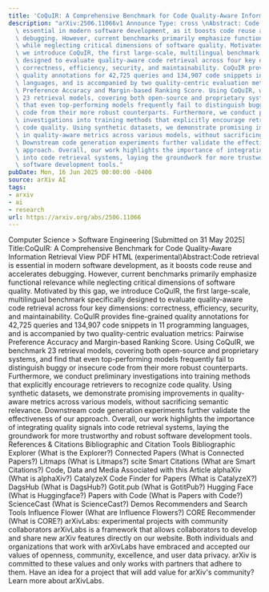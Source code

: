 ```yaml
---
title: 'CoQuIR: A Comprehensive Benchmark for Code Quality-Aware Information Retrieval'
description: "arXiv:2506.11066v1 Announce Type: cross \nAbstract: Code retrieval is\
  \ essential in modern software development, as it boosts code reuse and accelerates\
  \ debugging. However, current benchmarks primarily emphasize functional relevance\
  \ while neglecting critical dimensions of software quality. Motivated by this gap,\
  \ we introduce CoQuIR, the first large-scale, multilingual benchmark specifically\
  \ designed to evaluate quality-aware code retrieval across four key dimensions:\
  \ correctness, efficiency, security, and maintainability. CoQuIR provides fine-grained\
  \ quality annotations for 42,725 queries and 134,907 code snippets in 11 programming\
  \ languages, and is accompanied by two quality-centric evaluation metrics: Pairwise\
  \ Preference Accuracy and Margin-based Ranking Score. Using CoQuIR, we benchmark\
  \ 23 retrieval models, covering both open-source and proprietary systems, and find\
  \ that even top-performing models frequently fail to distinguish buggy or insecure\
  \ code from their more robust counterparts. Furthermore, we conduct preliminary\
  \ investigations into training methods that explicitly encourage retrievers to recognize\
  \ code quality. Using synthetic datasets, we demonstrate promising improvements\
  \ in quality-aware metrics across various models, without sacrificing semantic relevance.\
  \ Downstream code generation experiments further validate the effectiveness of our\
  \ approach. Overall, our work highlights the importance of integrating quality signals\
  \ into code retrieval systems, laying the groundwork for more trustworthy and robust\
  \ software development tools."
pubDate: Mon, 16 Jun 2025 00:00:00 -0400
source: arXiv AI
tags:
- arxiv
- ai
- research
url: https://arxiv.org/abs/2506.11066
---
```


Computer Science > Software Engineering
[Submitted on 31 May 2025]
Title:CoQuIR: A Comprehensive Benchmark for Code Quality-Aware Information Retrieval
View PDF HTML (experimental)Abstract:Code retrieval is essential in modern software development, as it boosts code reuse and accelerates debugging. However, current benchmarks primarily emphasize functional relevance while neglecting critical dimensions of software quality. Motivated by this gap, we introduce CoQuIR, the first large-scale, multilingual benchmark specifically designed to evaluate quality-aware code retrieval across four key dimensions: correctness, efficiency, security, and maintainability. CoQuIR provides fine-grained quality annotations for 42,725 queries and 134,907 code snippets in 11 programming languages, and is accompanied by two quality-centric evaluation metrics: Pairwise Preference Accuracy and Margin-based Ranking Score. Using CoQuIR, we benchmark 23 retrieval models, covering both open-source and proprietary systems, and find that even top-performing models frequently fail to distinguish buggy or insecure code from their more robust counterparts. Furthermore, we conduct preliminary investigations into training methods that explicitly encourage retrievers to recognize code quality. Using synthetic datasets, we demonstrate promising improvements in quality-aware metrics across various models, without sacrificing semantic relevance. Downstream code generation experiments further validate the effectiveness of our approach. Overall, our work highlights the importance of integrating quality signals into code retrieval systems, laying the groundwork for more trustworthy and robust software development tools.
References & Citations
Bibliographic and Citation Tools
Bibliographic Explorer (What is the Explorer?)
Connected Papers (What is Connected Papers?)
Litmaps (What is Litmaps?)
scite Smart Citations (What are Smart Citations?)
Code, Data and Media Associated with this Article
alphaXiv (What is alphaXiv?)
CatalyzeX Code Finder for Papers (What is CatalyzeX?)
DagsHub (What is DagsHub?)
Gotit.pub (What is GotitPub?)
Hugging Face (What is Huggingface?)
Papers with Code (What is Papers with Code?)
ScienceCast (What is ScienceCast?)
Demos
Recommenders and Search Tools
Influence Flower (What are Influence Flowers?)
CORE Recommender (What is CORE?)
arXivLabs: experimental projects with community collaborators
arXivLabs is a framework that allows collaborators to develop and share new arXiv features directly on our website.
Both individuals and organizations that work with arXivLabs have embraced and accepted our values of openness, community, excellence, and user data privacy. arXiv is committed to these values and only works with partners that adhere to them.
Have an idea for a project that will add value for arXiv's community? Learn more about arXivLabs.